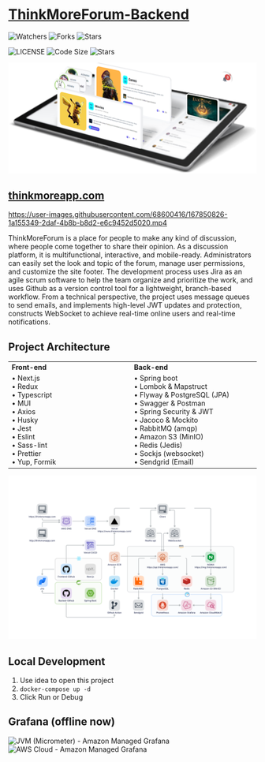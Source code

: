 # [ThinkMoreForum-Backend](https://www.thinkmoreapp.com/)

![Watchers](https://img.shields.io/github/watchers/Qiming-Liu/ThinkMoreForum-Backend?style=social)
![Forks](https://img.shields.io/github/forks/Qiming-Liu/ThinkMoreForum-Backend?style=social)
![Stars](https://img.shields.io/github/stars/Qiming-Liu/ThinkMoreForum-Backend?style=social)

![LICENSE](https://img.shields.io/github/license/Qiming-Liu/ThinkMoreForum-Backend)
![Code Size](https://img.shields.io/github/languages/code-size/Qiming-Liu/ThinkMoreForum-Backend)
![Stars](https://img.shields.io/github/commit-activity/y/Qiming-Liu/ThinkMoreForum-Backend)

<p align="center"><img src="https://github.com/Qiming-Liu/ThinkMoreForum-Frontend/raw/main/public/3d.png"></p>

## [thinkmoreapp.com](https://www.thinkmoreapp.com/)

https://user-images.githubusercontent.com/68600416/167850826-1a155349-2daf-4b8b-b8d2-e6c9452d5020.mp4

ThinkMoreForum is a place for people to make any kind of discussion, where people come together to share their opinion. As a discussion platform, it is multifunctional, interactive, and mobile-ready. Administrators can easily set the look and topic of the forum, manage user permissions, and customize the site footer. The development process uses Jira as an agile scrum software to help the team organize and prioritize the work, and uses Github as a version control tool for a lightweight, branch-based workflow. From a technical perspective, the project uses message queues to send emails, and implements high-level JWT updates and protection, constructs WebSocket to achieve real-time online users and real-time notifications.  

## Project Architecture

<table align="center" border=0>
   <tr>
      <td width="500"><b>Front-end</b></td>
      <td width="500"><b>Back-end</b></td>
   </tr>
   <tr>
      <td>
         • Next.js<br>
         • Redux<br>
         • Typescript<br>
         • MUI<br>
         • Axios<br>
         • Husky<br>
         • Jest<br>
         • Eslint<br>
         • Sass-lint<br>
         • Prettier<br>
         • Yup, Formik
      </td>
      <td>
         • Spring boot<br>
         • Lombok & Mapstruct<br>
         • Flyway & PostgreSQL (JPA)<br>
         • Swagger & Postman<br>
         • Spring Security & JWT<br>
         • Jacoco & Mockito<br>
         • RabbitMQ (amqp)<br>
         • Amazon S3 (MinIO)<br>
         • Redis (Jedis)<br>
         • Sockjs (websocket)<br>
         • Sendgrid (Email)
      </td>
   </tr>
</table>  

![Project Architecture](https://github.com/Qiming-Liu/ThinkMoreForum-Frontend/raw/main/public/ThinkMore.svg)  

## Local Development

1. Use idea to open this project
2. ```docker-compose up -d```
3. Click Run or Debug

## Grafana (offline now)
![JVM (Micrometer) - Amazon Managed Grafana](https://user-images.githubusercontent.com/68600416/182594832-b41350b5-e982-433c-82aa-04ace29bcd5f.png)
![AWS Cloud - Amazon Managed Grafana](https://user-images.githubusercontent.com/68600416/182594814-0f36a3c1-ca88-460c-90e5-7f60b498d986.png)
